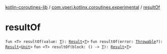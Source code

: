 [kotlin-coroutines-lib](../index.md) / [com.vperi.kotlinx.coroutines.experimental](index.md) / [resultOf](./result-of.md)

# resultOf

`fun <T> resultOf(value: `[`T`](result-of.md#T)`): `[`Result`](-result/index.md)`<`[`T`](result-of.md#T)`>`
`fun resultOf(error: `[`Throwable`](https://kotlinlang.org/api/latest/jvm/stdlib/kotlin/-throwable/index.html)`?): `[`Result`](-result/index.md)`<`[`Unit`](https://kotlinlang.org/api/latest/jvm/stdlib/kotlin/-unit/index.html)`>`
`fun <T> resultOf(block: () -> `[`T`](result-of.md#T)`): `[`Result`](-result/index.md)`<`[`T`](result-of.md#T)`>`